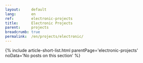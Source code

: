 ```yaml
---
layout:     default
lang:       en
ref:        electronic-projects
title:      Electronic Projects
parent:     projects
breadcrumb: true
permalink:  /en/projects/electronic/
---
```


{% include article-short-list.html
   parentPage='electronic-projects' 
   noData='No posts on this section'
%}
